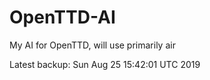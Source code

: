 # OpenTTD-AI
My AI for OpenTTD, will use primarily air

Latest backup: Sun Aug 25 15:42:01 UTC 2019
